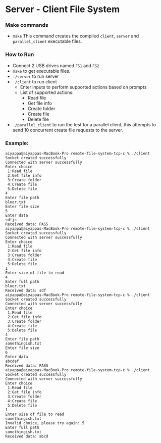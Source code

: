 # Server - Client File System

### Make commands
- `make` This command creates the compiled `client`, `server` and `parallel_client` executable files.

### How to Run
- Connect 2 USB drives named `FS1` and `FS2`
- `make` to get executable files.
- `./server` to run server
- `./client` to run client
    - Enter inputs to perform supported actions based on prompts
    - List of supported actions:
      - Read file
      - Get file info
      - Create folder
      - Create file
      - Delete file
- `./parallel_client` to run the test for a parallel client, this attempts to send 10 concurrent create file requests to the server.

### Example:
```
aiyappa@aiyappas-MacBook-Pro remote-file-system-tcp-c % ./client
Socket created successfully
Connected with server successfully
Enter choice
 1:Read file 
 2:Get file info
 3:Create folder
 4:Create file
 5:Delete file
4
Enter file path
bloor.txt
Enter file size
5
Enter data
sdfjs
Received data: PASS
aiyappa@aiyappas-MacBook-Pro remote-file-system-tcp-c % ./client
Socket created successfully
Connected with server successfully
Enter choice
 1:Read file 
 2:Get file info
 3:Create folder
 4:Create file
 5:Delete file
1
Enter size of file to read
4
Enter full path
bloor.txt
Received data: sdf
aiyappa@aiyappas-MacBook-Pro remote-file-system-tcp-c % ./client
Socket created successfully
Connected with server successfully
Enter choice
 1:Read file 
 2:Get file info
 3:Create folder
 4:Create file
 5:Delete file
4
Enter file path
somethingish.txt
Enter file size
6
Enter data
abcdef
Received data: PASS
aiyappa@aiyappas-MacBook-Pro remote-file-system-tcp-c % ./client
Socket created successfully
Connected with server successfully
Enter choice
 1:Read file 
 2:Get file info
 3:Create folder
 4:Create file
 5:Delete file
1
Enter size of file to read
somethingish.txt
Invalid choice, please try again: 5
Enter full path
somethingish.txt
Received data: abcd
```
